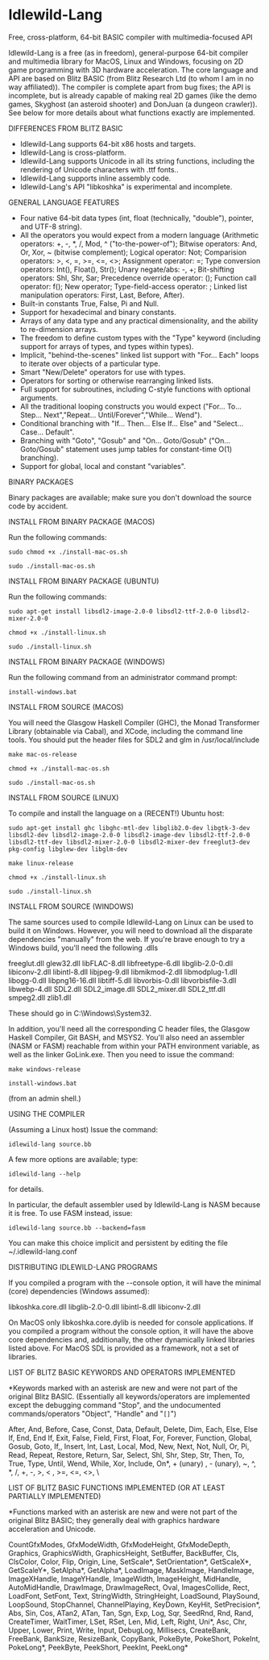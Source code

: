 # Idlewild-Lang
Free, cross-platform, 64-bit BASIC compiler with multimedia-focused API

Idlewild-Lang is a free (as in freedom), general-purpose 64-bit compiler and multimedia library for MacOS, Linux and Windows, focusing on 2D game programming with 3D hardware acceleration. The core language and API are based on Blitz BASIC (from Blitz Research Ltd (to whom I am in no way affiliated)). The compiler is complete apart from bug fixes; the API is incomplete, but is already capable of making real 2D games (like the demo games, Skyghost (an asteroid shooter) and DonJuan (a dungeon crawler)). See below for more details about what functions exactly are implemented.

DIFFERENCES FROM BLITZ BASIC

- Idlewild-Lang supports 64-bit x86 hosts and targets.
- Idlewild-Lang is cross-platform.
- Idlewild-Lang supports Unicode in all its string functions, including the rendering of Unicode characters with .ttf fonts..
- Idlewild-Lang supports inline assembly code.
- Idlewild-Lang's API "libkoshka" is experimental and incomplete.

GENERAL LANGUAGE FEATURES

- Four native 64-bit data types (int, float (technically, "double"), pointer, and UTF-8 string).
- All the operators you would expect from a modern language (Arithmetic operators: +, -, \*, /, Mod, ^ ("to-the-power-of"); Bitwise operators: And, Or, Xor, ~ (bitwise complement); Logical operator: Not; Comparision operators: >, <, =, >=, <=, <>; Assignment operator: =; Type conversion operators: Int(), Float(), Str(); Unary negate/abs: -, +; Bit-shifting operators: Shl, Shr, Sar; Precedence override operator: (); Function call operator: f(); New operator; Type-field-access operator: \; Linked list manipulation operators: First, Last, Before, After).
- Built-in constants True, False, Pi and Null.
- Support for hexadecimal and binary constants.
- Arrays of any data type and any practical dimensionality, and the ability to re-dimension arrays.
- The freedom to define custom types with the "Type" keyword (including support for arrays of types, and types within types).
- Implicit, "behind-the-scenes" linked list support with "For... Each" loops to iterate over objects of a particular type.
- Smart "New/Delete" operators for use with types.
- Operators for sorting or otherwise rearranging linked lists.
- Full support for subroutines, including C-style functions with optional arguments.
- All the traditional looping constructs you would expect ("For... To... Step... Next","Repeat... Until/Forever","While... Wend").
- Conditional branching with "If... Then... Else If... Else" and "Select... Case... Default".
- Branching with "Goto", "Gosub" and "On... Goto/Gosub" ("On... Goto/Gosub" statement uses jump tables for constant-time O(1) branching).
- Support for global, local and constant "variables".

BINARY PACKAGES

Binary packages are available; make sure you don't download the source code by accident.

INSTALL FROM BINARY PACKAGE (MACOS)

Run the following commands:

`sudo chmod +x ./install-mac-os.sh`

`sudo ./install-mac-os.sh`

INSTALL FROM BINARY PACKAGE (UBUNTU)

Run the following commands:

`sudo apt-get install libsdl2-image-2.0-0 libsdl2-ttf-2.0-0 libsdl2-mixer-2.0-0`

`chmod +x ./install-linux.sh`

`sudo ./install-linux.sh`

INSTALL FROM BINARY PACKAGE (WINDOWS)

Run the following command from an administrator command prompt:

`install-windows.bat`

INSTALL FROM SOURCE (MACOS)

You will need the Glasgow Haskell Compiler (GHC), the Monad Transformer Library (obtainable via Cabal), and XCode, including the command line tools. You should put the header files for SDL2 and glm in /usr/local/include

`make mac-os-release`

`chmod +x ./install-mac-os.sh`

`sudo ./install-mac-os.sh`

INSTALL FROM SOURCE (LINUX)

To compile and install the language on a (RECENT!) Ubuntu host:

`sudo apt-get install ghc libghc-mtl-dev libglib2.0-dev libgtk-3-dev libsdl2-dev libsdl2-image-2.0-0 libsdl2-image-dev libsdl2-ttf-2.0-0 libsdl2-ttf-dev libsdl2-mixer-2.0-0 libsdl2-mixer-dev freeglut3-dev pkg-config libglew-dev libglm-dev`

`make linux-release`

`chmod +x ./install-linux.sh`

`sudo ./install-linux.sh`

INSTALL FROM SOURCE (WINDOWS)

The same sources used to compile Idlewild-Lang on Linux can be used to build it on Windows. However, you will need to download all the disparate dependencies "manually" from the web. If you're brave enough to try a Windows build, you'll need the following .dlls

freeglut.dll
glew32.dll
libFLAC-8.dll
libfreetype-6.dll
libglib-2.0-0.dll
libiconv-2.dll
libintl-8.dll
libjpeg-9.dll
libmikmod-2.dll
libmodplug-1.dll
libogg-0.dll
libpng16-16.dll
libtiff-5.dll
libvorbis-0.dll
libvorbisfile-3.dll
libwebp-4.dll
SDL2.dll
SDL2_image.dll
SDL2_mixer.dll
SDL2_ttf.dll
smpeg2.dll
zlib1.dll

These should go in C:\Windows\System32.

In addition, you'll need all the corresponding C header files, the Glasgow Haskell Compiler, Git BASH, and MSYS2. You'll also need an assembler (NASM or FASM) reachable from within your PATH environment variable, as well as the linker GoLink.exe. Then you need to issue the command:

`make windows-release`

`install-windows.bat`

(from an admin shell.)

USING THE COMPILER

(Assuming a Linux host) Issue the command:

`idlewild-lang source.bb`

A few more options are available; type:

`idlewild-lang --help`

for details.

In particular, the default assembler used by Idlewild-Lang is NASM because it is free. To use FASM instead, issue:

`idlewild-lang source.bb --backend=fasm`

You can make this choice implicit and persistent by editing the file ~/.idlewild-lang.conf

DISTRIBUTING IDLEWILD-LANG PROGRAMS

If you compiled a program with the --console option, it will have the minimal (core) dependencies (Windows assumed):

libkoshka.core.dll
libglib-2.0-0.dll
libintl-8.dll
libiconv-2.dll

On MacOS only libkoshka.core.dylib is needed for console applications.
If you compiled a program without the console option, it will have the above core dependencies and, additionally, the other dynamically linked libraries listed above. For MacOS SDL is provided as a framework, not a set of libraries.

LIST OF BLITZ BASIC KEYWORDS AND OPERATORS IMPLEMENTED

\*Keywords marked with an asterisk are new and were not part of the original Blitz BASIC.
(Essentially all keywords/operators are implemented except the debugging command "Stop", and the undocumented commands/operators "Object", "Handle" and "`[]`")

After, And, Before, Case, Const, Data, Default, Delete, Dim, Each, Else, Else If, End, End If, Exit, False, Field, First, Float, For, Forever, Function, Global, Gosub, Goto, If,, Insert, Int, Last, Local, Mod, New, Next, Not, Null, Or, Pi, Read, Repeat, Restore, Return, Sar, Select, Shl, Shr, Step, Str, Then, To, True, Type, Until, Wend, While, Xor, Include, On\*, + (unary) , - (unary), ~, ^, \*, /, +, -, >, < , >=, <=, <>, \

LIST OF BLITZ BASIC FUNCTIONS IMPLEMENTED (OR AT LEAST PARTIALLY IMPLEMENTED)

\*Functions marked with an asterisk are new and were not part of the original Blitz BASIC; they generally deal with graphics hardware acceleration and Unicode.

CountGfxModes, GfxModeWidth, GfxModeHeight, GfxModeDepth, Graphics, GraphicsWidth, GraphicsHeight, SetBuffer, BackBuffer, Cls, ClsColor, Color, Flip, Origin, Line, SetScale\*, SetOrientation\*, GetScaleX\*, GetScaleY\*, SetAlpha\*, GetAlpha\*, LoadImage, MaskImage, HandleImage, ImageXHandle, ImageYHandle, ImageWidth, ImageHeight, MidHandle, AutoMidHandle, DrawImage, DrawImageRect, Oval, ImagesCollide, Rect, LoadFont, SetFont, Text, StringWidth, StringHeight, LoadSound, PlaySound, LoopSound, StopChannel, ChannelPlaying, KeyDown, KeyHit, SetPrecision\*, Abs, Sin, Cos, ATan2, ATan, Tan, Sgn, Exp, Log, Sqr, SeedRnd, Rnd, Rand, CreateTimer, WaitTimer, LSet, RSet, Len, Mid, Left, Right, Uni\*, Asc, Chr, Upper, Lower, Print, Write, Input, DebugLog, Millisecs, CreateBank, FreeBank, BankSize, ResizeBank, CopyBank, PokeByte, PokeShort, PokeInt, PokeLong\*, PeekByte, PeekShort, PeekInt, PeekLong\*
